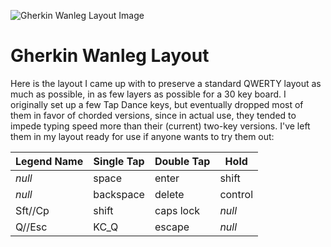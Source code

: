 ![Gherkin Wanleg Layout Image](https://i.imgur.com/mXsgoro.png)

# Gherkin Wanleg Layout

Here is the layout I came up with to preserve a standard QWERTY layout as much as possible, in as few layers as possible for a 30 key board.
I originally set up a few Tap Dance keys, but eventually dropped most of them in favor of chorded versions, since in actual use, they tended to impede typing speed more than their (current) two-key versions.
I've left them in my layout ready for use if anyone wants to try them out:

Legend Name | Single Tap | Double Tap | Hold
--- | --- | --- | ---
*null* | space | enter | shift
*null* | backspace | delete | control
Sft//Cp | shift | caps lock | *null*
Q//Esc | KC_Q | escape | *null*
